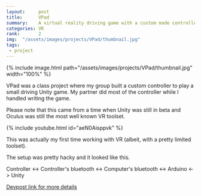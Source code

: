 ```yaml
---
layout:     post
title:      VPad
summary:    A virtual reality driving game with a custom made controller
categories: VR
rank:       2
img:  "/assets/images/projects/VPad/thumbnail.jpg"
tags:
 - project
---
```


{% include image.html path="/assets/images/projects/VPad/thumbnail.jpg" width="100%" %}

VPad was a class project where my group built a custom controller to play a small driving Unity game. My partner did most of the controller while I handled writing the game.

Please note that this came from a time when Unity was still in beta and Oculus was still the most well known VR toolset. 

{% include youtube.html id="aeN0Aisppvk" %}

This was actually my first time working with VR (albeit, with a pretty limited toolset).

The setup was pretty hacky and it looked like this.

Controller <-> Controller's bluetooth <-> Computer's bluetooth <-> Arduino <-> Unity

[Devpost link for more details](https://devpost.com/software/vpad)
